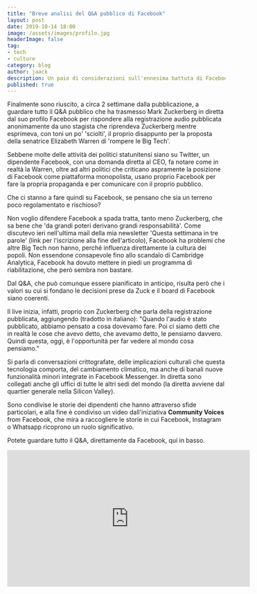 ```yaml
---
title: "Breve analisi del Q&A pubblico di Facebook"
layout: post
date: 2019-10-14 18:00
image: /assets/images/profilo.jpg
headerImage: false
tag:
- tech
- culture
category: blog
author: jaack
description: Un paio di considerazioni sull'ennesima battuta di Facebook contro le istituzioni
published: true
---
```

Finalmente sono riuscito, a circa 2 settimane dalla pubblicazione, a guardare
tutto il Q&A pubblico che ha trasmesso Mark Zuckerberg in diretta dal suo profilo Facebook
per rispondere alla registrazione audio pubblicata anonimamente da uno stagista
che riprendeva Zuckerberg mentre esprimeva, con toni un po' 'sciolti', il proprio
disappunto per la proposta della senatrice Elizabeth Warren di 'rompere le Big Tech'.

Sebbene molte delle attività dei politici statunitensi siano su Twitter, un dipendente Facebook,
con una domanda diretta al CEO, fa notare come in realtà la Warren, oltre ad altri politici che
criticano aspramente la posizione di Facebook come piattaforma monopolista, usano proprio Facebook
per fare la propria propaganda e per comunicare con il proprio pubblico.

Che ci stanno a fare quindi su Facebook, se pensano che sia un terreno poco regolamentato
e rischioso?

Non voglio difendere Facebook a spada tratta, tanto meno Zuckerberg, che sa bene che
'da grandi poteri derivano grandi responsabilità'. Come discutevo ieri nell'ultima mail
della mia newsletter 'Questa settimana in tre parole' (link per l'iscrizione alla fine dell'articolo),
Facebook ha problemi che altre Big Tech non hanno, perché influenza direttamente la cultura dei
popoli. Non essendone consapevole fino allo scandalo di Cambridge Analytica, Facebook ha dovuto
mettere in piedi un programma di riabilitazione, che però sembra non bastare.

Dal Q&A, che può comunque essere pianificato in anticipo, risulta però che i valori
su cui si fondano le decisioni prese da Zuck e il board di Facebook siano coerenti.

Il live inizia, infatti, proprio con Zuckerberg che parla della registrazione pubblicata, aggiungendo
(tradotto in italiano): "Quando l'audio è stato pubblicato, abbiamo pensato a cosa dovevamo fare. Poi ci siamo detti
che in realtà le cose che avevo detto, che avevamo detto, le pensiamo davvero. Quindi questa, oggi,
è l'opportunità per far vedere al mondo cosa pensiamo."

Si parla di conversazioni crittografate, delle implicazioni culturali che questa tecnologia comporta,
del cambiamento climatico, ma anche di banali nuove funzionalità minori integrate in Facebook Messenger.
In diretta sono collegati anche gli uffici di tutte le altri sedi del mondo (la diretta avviene dal quartier generale nella Silicon Valley).

Sono condivise le storie dei dipendenti che hanno attraverso sfide particolari, e alla fine è condiviso un video dall'iniziativa **Community Voices** from Facebook, che mira a raccogliere le storie in cui Facebook, Instagram o Whatsapp ricoprono un ruolo significativo.

Potete guardare tutto il Q&A, direttamente da Facebook, qui in basso.

<iframe src="https://www.facebook.com/plugins/video.php?href=https%3A%2F%2Fwww.facebook.com%2Fzuck%2Fvideos%2F10109571020295401%2F&show_text=0&width=560" width="560" height="315" style="border:none;overflow:hidden" scrolling="no" frameborder="0" allowTransparency="true" allowFullScreen="true"></iframe>

